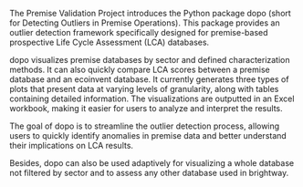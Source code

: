 The Premise Validation Project introduces the Python package dopo (short for Detecting Outliers in Premise Operations). This package provides an outlier detection framework specifically designed for premise-based prospective Life Cycle Assessment (LCA) databases.

dopo visualizes premise databases by sector and defined characterization methods. It can also quickly compare LCA scores between a premise database and an ecoinvent database. It currently generates three types of plots that present data at varying levels of granularity, along with tables containing detailed information. The visualizations are outputted in an Excel workbook, making it easier for users to analyze and interpret the results.

The goal of dopo is to streamline the outlier detection process, allowing users to quickly identify anomalies in premise data and better understand their implications on LCA results.

Besides, dopo can also be used adaptively for visualizing a whole database not filtered by sector and to assess any other database used in brightway.

